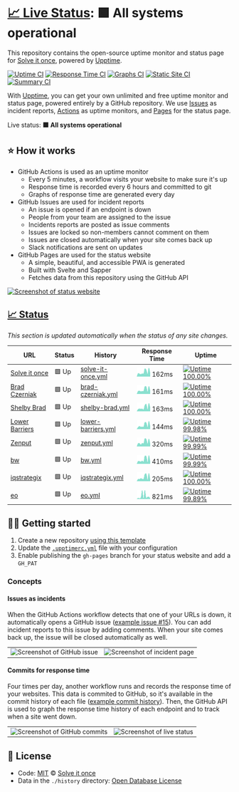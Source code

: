 # [📈 Live Status](https://status.solveitonce.com): <!--live status--> **🟩 All systems operational**

This repository contains the open-source uptime monitor and status page for [Solve it once](https://solveitonce.com), powered by [Upptime](https://github.com/upptime/upptime).

[![Uptime CI](https://github.com/koj-co/upptime/workflows/Uptime%20CI/badge.svg)](https://github.com/koj-co/upptime/actions?query=workflow%3A%22Uptime+CI%22)
[![Response Time CI](https://github.com/koj-co/upptime/workflows/Response%20Time%20CI/badge.svg)](https://github.com/koj-co/upptime/actions?query=workflow%3A%22Response+Time+CI%22)
[![Graphs CI](https://github.com/koj-co/upptime/workflows/Graphs%20CI/badge.svg)](https://github.com/koj-co/upptime/actions?query=workflow%3A%22Graphs+CI%22)
[![Static Site CI](https://github.com/koj-co/upptime/workflows/Static%20Site%20CI/badge.svg)](https://github.com/koj-co/upptime/actions?query=workflow%3A%22Static+Site+CI%22)
[![Summary CI](https://github.com/koj-co/upptime/workflows/Summary%20CI/badge.svg)](https://github.com/koj-co/upptime/actions?query=workflow%3A%22Summary+CI%22)

With [Upptime](https://upptime.js.org), you can get your own unlimited and free uptime monitor and status page, powered entirely by a GitHub repository. We use [Issues](https://github.com/solve-it-once/upptime/issues) as incident reports, [Actions](https://github.com/solve-it-once/upptime/actions) as uptime monitors, and [Pages](https://status.solveitonce.com) for the status page.

Live status: <!--live status--> **🟩 All systems operational**

## ⭐ How it works

- GitHub Actions is used as an uptime monitor
  - Every 5 minutes, a workflow visits your website to make sure it's up
  - Response time is recorded every 6 hours and committed to git
  - Graphs of response time are generated every day
- GitHub Issues are used for incident reports
  - An issue is opened if an endpoint is down
  - People from your team are assigned to the issue
  - Incidents reports are posted as issue comments
  - Issues are locked so non-members cannot comment on them
  - Issues are closed automatically when your site comes back up
  - Slack notifications are sent on updates
- GitHub Pages are used for the status website
  - A simple, beautiful, and accessible PWA is generated
  - Built with Svelte and Sapper
  - Fetches data from this repository using the GitHub API

[![Screenshot of status website](./assets/screenshot-status.png)](https://upptime.js.org)

## [📈 Status](https://upptime.js.org)

_This section is updated automatically when the status of any site changes._

<!--start: status pages-->
<!-- This summary is generated by Upptime (https://github.com/upptime/upptime) -->
<!-- Do not edit this manually, your changes will be overwritten -->

| URL                                         | Status | History                                                                                                  | Response Time                                                                       | Uptime                                                                                                                                                                                                                         |
| ------------------------------------------- | ------ | -------------------------------------------------------------------------------------------------------- | ----------------------------------------------------------------------------------- | ------------------------------------------------------------------------------------------------------------------------------------------------------------------------------------------------------------------------------ |
| [Solve it once](https://solveitonce.com)    | 🟩 Up  | [solve-it-once.yml](https://github.com/solve-it-once/upptime/commits/master/history/solve-it-once.yml)   | <img alt="Response time graph" src="./graphs/solve-it-once.png" height="20"> 162ms  | [![Uptime 100.00%](https://img.shields.io/endpoint?url=https%3A%2F%2Fraw.githubusercontent.com%2Fsolve-it-once%2Fupptime%2Fmaster%2Fapi%2Fsolve-it-once%2Fuptime.json)](https://status.solveitonce.com/history/solve-it-once)  |
| [Brad Czerniak](https://bradczerniak.com)   | 🟩 Up  | [brad-czerniak.yml](https://github.com/solve-it-once/upptime/commits/master/history/brad-czerniak.yml)   | <img alt="Response time graph" src="./graphs/brad-czerniak.png" height="20"> 161ms  | [![Uptime 100.00%](https://img.shields.io/endpoint?url=https%3A%2F%2Fraw.githubusercontent.com%2Fsolve-it-once%2Fupptime%2Fmaster%2Fapi%2Fbrad-czerniak%2Fuptime.json)](https://status.solveitonce.com/history/brad-czerniak)  |
| [Shelby Brad](https://shelbybrad.com)       | 🟩 Up  | [shelby-brad.yml](https://github.com/solve-it-once/upptime/commits/master/history/shelby-brad.yml)       | <img alt="Response time graph" src="./graphs/shelby-brad.png" height="20"> 163ms    | [![Uptime 100.00%](https://img.shields.io/endpoint?url=https%3A%2F%2Fraw.githubusercontent.com%2Fsolve-it-once%2Fupptime%2Fmaster%2Fapi%2Fshelby-brad%2Fuptime.json)](https://status.solveitonce.com/history/shelby-brad)      |
| [Lower Barriers](https://lowerbarriers.org) | 🟩 Up  | [lower-barriers.yml](https://github.com/solve-it-once/upptime/commits/master/history/lower-barriers.yml) | <img alt="Response time graph" src="./graphs/lower-barriers.png" height="20"> 144ms | [![Uptime 99.98%](https://img.shields.io/endpoint?url=https%3A%2F%2Fraw.githubusercontent.com%2Fsolve-it-once%2Fupptime%2Fmaster%2Fapi%2Flower-barriers%2Fuptime.json)](https://status.solveitonce.com/history/lower-barriers) |
| [Zenput](https://www.zenput.com)            | 🟩 Up  | [zenput.yml](https://github.com/solve-it-once/upptime/commits/master/history/zenput.yml)                 | <img alt="Response time graph" src="./graphs/zenput.png" height="20"> 320ms         | [![Uptime 99.99%](https://img.shields.io/endpoint?url=https%3A%2F%2Fraw.githubusercontent.com%2Fsolve-it-once%2Fupptime%2Fmaster%2Fapi%2Fzenput%2Fuptime.json)](https://status.solveitonce.com/history/zenput)                 |
| [bw](https://www.bowerswilkins.com)         | 🟩 Up  | [bw.yml](https://github.com/solve-it-once/upptime/commits/master/history/bw.yml)                         | <img alt="Response time graph" src="./graphs/bw.png" height="20"> 410ms             | [![Uptime 99.99%](https://img.shields.io/endpoint?url=https%3A%2F%2Fraw.githubusercontent.com%2Fsolve-it-once%2Fupptime%2Fmaster%2Fapi%2Fbw%2Fuptime.json)](https://status.solveitonce.com/history/bw)                         |
| [iqstrategix](https://iqstrategix.com)      | 🟩 Up  | [iqstrategix.yml](https://github.com/solve-it-once/upptime/commits/master/history/iqstrategix.yml)       | <img alt="Response time graph" src="./graphs/iqstrategix.png" height="20"> 205ms    | [![Uptime 100.00%](https://img.shields.io/endpoint?url=https%3A%2F%2Fraw.githubusercontent.com%2Fsolve-it-once%2Fupptime%2Fmaster%2Fapi%2Fiqstrategix%2Fuptime.json)](https://status.solveitonce.com/history/iqstrategix)      |
| [eo](https://www.eotechinc.com)             | 🟩 Up  | [eo.yml](https://github.com/solve-it-once/upptime/commits/master/history/eo.yml)                         | <img alt="Response time graph" src="./graphs/eo.png" height="20"> 821ms             | [![Uptime 99.89%](https://img.shields.io/endpoint?url=https%3A%2F%2Fraw.githubusercontent.com%2Fsolve-it-once%2Fupptime%2Fmaster%2Fapi%2Feo%2Fuptime.json)](https://status.solveitonce.com/history/eo)                         |

<!--end: status pages-->

## 👩‍💻 Getting started

1. Create a new repository [using this template](https://github.com/koj-co/upptime/generate)
2. Update the [`.upptimerc.yml`](./.upptimerc.yml) file with your configuration
3. Enable publishing the `gh-pages` branch for your status website and add a `GH_PAT`

### Concepts

#### Issues as incidents

When the GitHub Actions workflow detects that one of your URLs is down, it automatically opens a GitHub issue ([example issue #15](https://github.com/koj-co/upptime/issues/15)). You can add incident reports to this issue by adding comments. When your site comes back up, the issue will be closed automatically as well.

<table>
  <tr>
    <td>
      <img alt="Screenshot of GitHub issue" src="https://raw.githubusercontent.com/upptime/upptime.js.org/master/static/img/screenshot-issue.png">
    </td>
    <td>
      <img alt="Screenshot of incident page" src="https://raw.githubusercontent.com/upptime/upptime.js.org/master/static/img/screenshot-incident.png">
    </td>
  </tr>
</table>

#### Commits for response time

Four times per day, another workflow runs and records the response time of your websites. This data is commited to GitHub, so it's available in the commit history of each file ([example commit history](https://github.com/koj-co/upptime/commits/master/history/wikipedia.yml)). Then, the GitHub API is used to graph the response time history of each endpoint and to track when a site went down.

<table>
  <tr>
    <td>
      <img alt="Screenshot of GitHub commits" src="https://raw.githubusercontent.com/upptime/upptime.js.org/master/static/img/screenshot-history.png">
    </td>
    <td>
      <img alt="Screenshot of live status" src="https://raw.githubusercontent.com/upptime/upptime.js.org/master/static/img/screenshot-live-status.png">
    </td>
  </tr>
</table>
<!--end: docs-->

## 📄 License

- Code: [MIT](./LICENSE) © [Solve it once](https://solveitonce.com)
- Data in the `./history` directory: [Open Database License](https://opendatacommons.org/licenses/odbl/1-0/)
